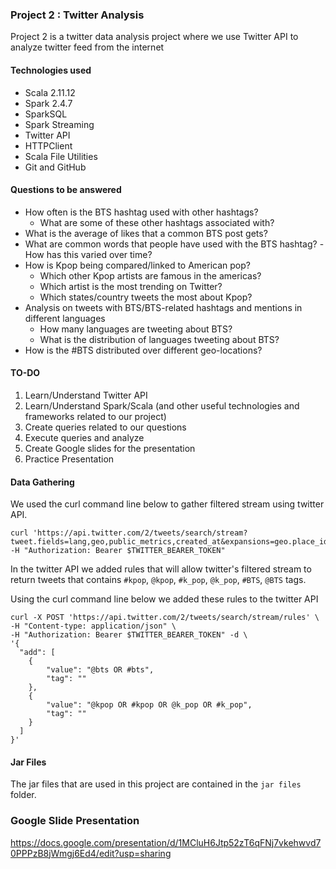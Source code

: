 ### Project 2 : Twitter Analysis

Project 2 is a twitter data analysis project where we use Twitter API to analyze twitter feed from the internet

#### Technologies used
- Scala 2.11.12
- Spark 2.4.7
- SparkSQL
- Spark Streaming
- Twitter API
- HTTPClient
- Scala File Utilities
- Git and GitHub

#### Questions to be answered
- How often is the BTS hashtag used with other hashtags? 
    - What are some of these other hashtags associated with?
- What is the average of likes that a common BTS post gets?
- What are common words that people have used with the BTS hashtag?
    -How has this varied over time?
- How is Kpop being compared/linked to American pop?
    - Which other Kpop artists are famous in the americas?
    - Which artist is the most trending on Twitter?
    - Which states/country tweets the most about Kpop?
- Analysis on tweets with BTS/BTS-related hashtags and mentions in different languages
    - How many languages are tweeting about BTS?
    - What is the distribution of languages tweeting about BTS? 
- How is the #BTS distributed over different geo-locations?

#### TO-DO
1. Learn/Understand Twitter API
2. Learn/Understand Spark/Scala 
    (and other useful technologies and frameworks related to our project)
3. Create queries related to our questions
4. Execute queries and analyze
5. Create Google slides for the presentation 
6. Practice Presentation 


#### Data Gathering

We used the curl command line below to gather filtered stream using twitter API.

``` 
curl 'https://api.twitter.com/2/tweets/search/stream?tweet.fields=lang,geo,public_metrics,created_at&expansions=geo.place_id&place.fields=full_name' -H "Authorization: Bearer $TWITTER_BEARER_TOKEN"
```

In the twitter API we added rules that will allow twitter's filtered stream to return tweets that contains `#kpop`, `@kpop`, `#k_pop`, `@k_pop`, `#BTS`, `@BTS` tags.


Using the curl command line below we added these rules to the twitter API
```
curl -X POST 'https://api.twitter.com/2/tweets/search/stream/rules' \
-H "Content-type: application/json" \
-H "Authorization: Bearer $TWITTER_BEARER_TOKEN" -d \
'{
  "add": [
    { 
        "value": "@bts OR #bts",
        "tag": ""
    },
    {
        "value": "@kpop OR #kpop OR @k_pop OR #k_pop",
        "tag": ""
    }
  ]
}'
```

#### Jar Files
The jar files that are used in this project are contained in the `jar files` folder.


### Google Slide Presentation

https://docs.google.com/presentation/d/1MCluH6Jtp52zT6qFNj7vkehwvd70PPPzB8jWmgj6Ed4/edit?usp=sharing
